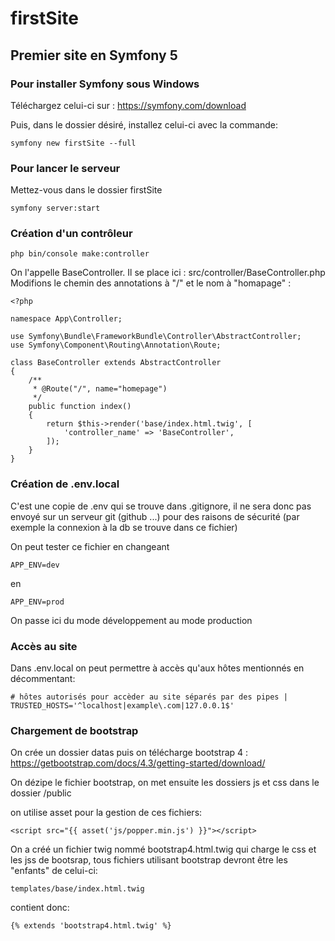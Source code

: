 # firstSite
## Premier site en Symfony 5
### Pour installer Symfony sous Windows
Téléchargez celui-ci sur :
https://symfony.com/download

Puis, dans le dossier désiré, installez celui-ci avec la commande:

    symfony new firstSite --full
### Pour lancer le serveur
Mettez-vous dans le dossier firstSite

    symfony server:start 
### Création d'un contrôleur


    php bin/console make:controller

On l'appelle BaseController. Il se place ici : src/controller/BaseController.php
Modifions le chemin des annotations à "/" et le nom à "homapage" :

    <?php
    
    namespace App\Controller;
    
    use Symfony\Bundle\FrameworkBundle\Controller\AbstractController;
    use Symfony\Component\Routing\Annotation\Route;
    
    class BaseController extends AbstractController
    {
        /**
         * @Route("/", name="homepage")
         */
        public function index()
        {
            return $this->render('base/index.html.twig', [
                'controller_name' => 'BaseController',
            ]);
        }
    }
### Création de .env.local
C'est une copie de .env qui se trouve dans .gitignore, il ne sera donc pas envoyé sur un serveur git (github ...) pour des raisons de sécurité (par exemple la connexion à la db se trouve dans ce fichier)    

On peut tester ce fichier en changeant

    APP_ENV=dev
en

    APP_ENV=prod    
On passe ici du mode développement au mode production

### Accès au site
Dans .env.local on peut permettre à accès qu'aux hôtes mentionnés en décommentant:

    # hôtes autorisés pour accèder au site séparés par des pipes |
    TRUSTED_HOSTS='^localhost|example\.com|127.0.0.1$'    
    
### Chargement de bootstrap
On crée un dossier datas puis on télécharge bootstrap 4 : https://getbootstrap.com/docs/4.3/getting-started/download/

On dézipe le fichier bootstrap, on met ensuite les dossiers js et css dans le dossier /public

on utilise asset pour la gestion de ces fichiers:

    <script src="{{ asset('js/popper.min.js') }}"></script>    
    
On a créé un fichier twig nommé bootstrap4.html.twig qui charge le css et les jss de bootsrap, tous fichiers utilisant bootstrap devront être les "enfants" de celui-ci: 

    templates/base/index.html.twig
contient donc:

    {% extends 'bootstrap4.html.twig' %}
              